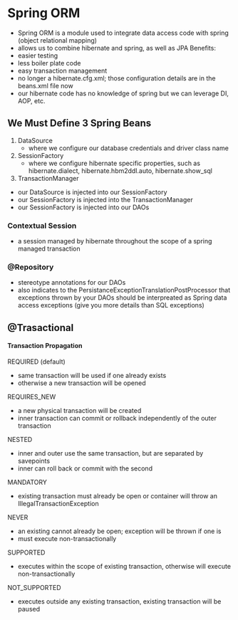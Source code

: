 # Spring ORM
- Spring ORM is a module used to integrate data access code with spring (object relational mapping)
- allows us to combine hibernate and spring, as well as JPA
Benefits:
- easier testing 
- less boiler plate code 
- easy transaction management
- no longer a hibernate.cfg.xml; those configuration details are in the beans.xml file now
- our hibernate code has no knowledge of spring but we can leverage DI, AOP, etc.

## We Must Define 3 Spring Beans
1. DataSource
    - where we configure our database credentials and driver class name
2. SessionFactory
    - where we configure hibernate specific properties, such as hibernate.dialect, hibernate.hbm2ddl.auto, hibernate.show_sql
3. TransactionManager

- our DataSource is injected into our SessionFactory
- our SessionFactory is injected into the TransactionManager
- our SessionFactory is injected into our DAOs


### Contextual Session
- a session managed by hibernate throughout the scope of a spring managed transaction

### @Repository 
- stereotype annotations for our DAOs 
- also indicates to the PersistanceExceptionTranslationPostProcessor that exceptions thrown by your DAOs should be interpreated as Spring data access exceptions (give you more details than SQL exceptions)


## @Trasactional

#### Transaction Propagation
REQUIRED (default)
- same transaction will be used if one already exists
- otherwise a new transaction will be opened

REQUIRES_NEW
- a new physical transaction will be created
- inner transaction can commit or rollback independently of the outer transaction

NESTED
- inner and outer use the same transaction, but are separated by savepoints 
- inner can roll back or commit with the second

MANDATORY
- existing transaction must already be open or container will throw an IllegalTransactionException

NEVER
- an existing cannot already be open; exception will be thrown if one is
- must execute non-transactionally

SUPPORTED
- executes within the scope of existing transaction, otherwise will execute non-transactionally

NOT_SUPPORTED
- executes outside any existing transaction, existing transaction will be paused


